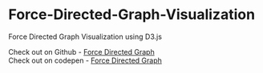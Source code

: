 # Force-Directed-Graph-Visualization  
  
Force Directed Graph Visualization using D3.js  
  
Check out on Github  - [Force Directed Graph](https://abkunal.github.io/Force-Directed-Graph-Visualization)  
Check out on codepen - [Force Directed Graph](https://codepen.io/abkunal/full/xrxYvV)  
